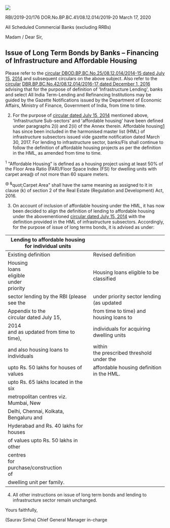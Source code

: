 ![](_page_0_Picture_0.jpeg)

RBI/2019-20/176 DOR.No.BP.BC.41/08.12.014/2019-20 March 17, 2020

All Scheduled Commercial Banks (excluding RRBs)

Madam / Dear Sir,

## **Issue of Long Term Bonds by Banks – Financing of Infrastructure and Affordable Housing**

Please refer to the [circular DBOD.BP.BC.No.25/08.12.014/2014-15 dated July 15,](https://www.rbi.org.in/Scripts/NotificationUser.aspx?Id=9103&Mode=0)  [2014](https://www.rbi.org.in/Scripts/NotificationUser.aspx?Id=9103&Mode=0) and subsequent circulars on the above subject. Also refer to the [circular](https://www.rbi.org.in/Scripts/NotificationUser.aspx?Id=10756&Mode=0)  [DBR.BP.BC.No.42/08.12.014/2016-17 dated December 1, 2016](https://www.rbi.org.in/Scripts/NotificationUser.aspx?Id=10756&Mode=0) advising that for the purpose of definition of 'Infrastructure Lending', banks and select All India Term-Lending and Refinancing Institutions may be guided by the Gazette Notifications issued by the Department of Economic Affairs, Ministry of Finance, Government of India, from time to time.

2. For the purpose of [circular dated July 15, 2014](https://www.rbi.org.in/Scripts/NotificationUser.aspx?Id=9103&Mode=0) mentioned above, 'Infrastructure Sub-sectors' and 'affordable housing' have been defined under paragraphs 2(i) and 2(ii) of the Annex therein. Affordable housing[1](#page-0-0) has since been included in the harmonised master list (HML) of infrastructure subsectors issued vide gazette notification dated March 30, 2017. For lending to infrastructure sector, banks/FIs shall continue to follow the definition of affordable housing projects as per the definition in the HML, as amended from time to time.

<span id="page-0-0"></span> <sup>1</sup> "Affordable Housing" is defined as a housing project using at least 50% of the Floor Area Ratio (FAR)/Floor Space Index (FSI) for dwelling units with carpet area@ of not more than 60 square meters.

<sup>@ &</sup>quot;Carpet Area" shall have the same meaning as assigned to it in clause (k) of section 2 of the Real Estate (Regulation and Development) Act, 2016.

3. On account of inclusion of affordable housing under the HML, it has now been decided to align the definition of lending to affordable housing under the abovementioned [circular dated July 15, 2014](https://www.rbi.org.in/Scripts/NotificationUser.aspx?Id=9103&Mode=0) with the definition provided in the HML of infrastructure subsectors. Accordingly, for the purpose of issue of long terms bonds, it is advised as under:

| Lending to affordable housing<br>for individual units |                                              |
|-------------------------------------------------------|----------------------------------------------|
| Existing definition                                   | Revised definition                           |
| Housing<br>loans<br>eligible<br>under<br>priority     | Housing loans eligible to be classified      |
| sector lending by the RBI (please see the             | under priority sector lending (as updated    |
| Appendix to the<br>circular dated July 15,            | from time to time) and housing loans to      |
| 2014<br>and as updated from time to time),            | individuals for acquiring dwelling units     |
| and also housing loans to individuals                 | within<br>the prescribed threshold under the |
| upto Rs. 50 lakhs for houses of values                | affordable housing definition in the HML.    |
| upto Rs. 65 lakhs located in the six                  |                                              |
| metropolitan centres viz. Mumbai, New                 |                                              |
| Delhi, Chennai, Kolkata, Bengaluru and                |                                              |
| Hyderabad and Rs. 40 lakhs for houses                 |                                              |
| of values upto Rs. 50 lakhs in other                  |                                              |
| centres<br>for<br>purchase/construction<br>of         |                                              |
| dwelling unit per family.                             |                                              |

4. All other instructions on issue of long term bonds and lending to infrastructure sector remain unchanged.

Yours faithfully,

(Saurav Sinha) Chief General Manager in-charge